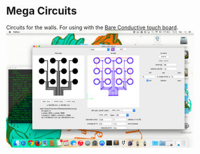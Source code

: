 # Mega Circuits

Circuits for the walls. For using with the [Bare Conductive touch board](https://www.bareconductive.com/shop/touch-board/).
![megacircuits](megacircuits.png)
